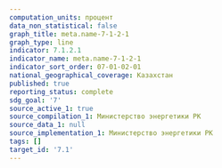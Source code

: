 ```yaml
---
computation_units: процент
data_non_statistical: false
graph_title: meta.name-7-1-2-1
graph_type: line
indicator: 7.1.2.1
indicator_name: meta.name-7-1-2-1
indicator_sort_order: 07-01-02-01
national_geographical_coverage: Казахстан
published: true
reporting_status: complete
sdg_goal: '7'
source_active_1: true
source_compilation_1: Министерство энергетики РК
source_data_1: null
source_implementation_1: Министерство энергетики РК
tags: []
target_id: '7.1'
---
```

